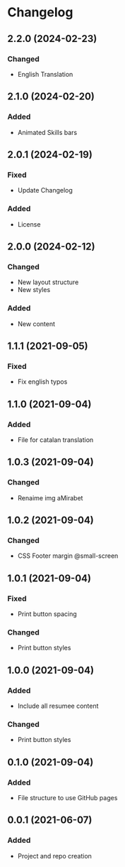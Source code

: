# Changelog

## 2.2.0 (2024-02-23)

### Changed

* English Translation

## 2.1.0 (2024-02-20)

### Added

* Animated Skills bars

## 2.0.1 (2024-02-19)

### Fixed

* Update Changelog

### Added

* License

## 2.0.0 (2024-02-12)

### Changed

* New layout structure
* New styles

### Added

* New content

## 1.1.1 (2021-09-05)

### Fixed

* Fix english typos

## 1.1.0 (2021-09-04)

### Added

* File for catalan translation

## 1.0.3 (2021-09-04)

### Changed

* Renaime img aMirabet

## 1.0.2 (2021-09-04)

### Changed

* CSS Footer margin @small-screen

## 1.0.1 (2021-09-04)

### Fixed

* Print button spacing

### Changed

* Print button styles

## 1.0.0 (2021-09-04)

### Added

* Include all resumee content

### Changed

* Print button styles

## 0.1.0 (2021-09-04)

### Added

* File structure to use GitHub pages

## 0.0.1 (2021-06-07)

### Added

* Project and repo creation
